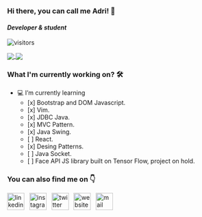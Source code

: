 ###  Hi there, you can call me Adri! 👋
#### *Developer & student* 
![visitors](https://visitor-badge.laobi.icu/badge?page_id=anunezmartinez.visitor-badge)

<a href="https://github.com/anuraghazra/github-readme-stats">
  <img align="center" src="https://github-readme-stats.vercel.app/api?username=anunezmartinez&show_icons=true&theme=radical" />
</a>
<a href="https://github.com/anuraghazra/convoychat">
  <img align="center" src="https://github-readme-stats.pleiterson.vercel.app/api/top-langs?username=anunezmartinez&langs_count=8&theme=radical" />
</a>


### What I'm currently working on? 🛠
<ul>
  <li>💻 I’m currently learning
    <ul>
      <li> [x] Bootstrap and DOM Javascript.
      <li> [x] Vim.
      <li> [x] JDBC Java.
      <li> [x] MVC Pattern.
      <li> [x] Java Swing.
      <li> [ ] React.
      <li> [x] Desing Patterns.
      <li> [ ] Java Socket.
      <li> [ ] Face API JS library built on Tensor Flow, project on hold.
    </ul>
</ul>

### You can also find me on 👇
<p align='left'>
<a href="https://www.linkedin.com/in/anunezmartinez/"><img src='https://cdn.jsdelivr.net/npm/simple-icons@3.0.1/icons/linkedin.svg' alt='linkedin' height='40'></a>&nbsp;&nbsp;
<a href="https://www.instagram.com/hyde_an/"><img src='https://cdn.jsdelivr.net/npm/tabler-icons@1.10.0/icons/brand-instagram.svg' alt='instagram' height='40'></a>&nbsp;&nbsp;
<a href="https://twitter.com/adrianmrnz"><img src='https://cdn.jsdelivr.net/npm/tabler-icons@1.10.0/icons/brand-twitter.svg' alt='twitter' height='40'></a>&nbsp;&nbsp;
<a href="https://anunezmartinez.com"><img src='https://cdn.jsdelivr.net/npm/tabler-icons@1.10.0/icons/link.svg' alt='website' height='40'></a>&nbsp;&nbsp;
<a href="mailto:adrian@anunezmartinez.com"><img src='https://cdn.jsdelivr.net/npm/tabler-icons@1.10.0/icons/mail.svg' alt='mail' height='40'></a>&nbsp;&nbsp;
</p>
